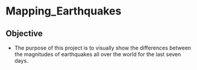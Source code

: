 # Mapping_Earthquakes

## Objective
* The purpose of this project is to visually show the differences between the magnitudes of earthquakes all over the world for the last seven days.